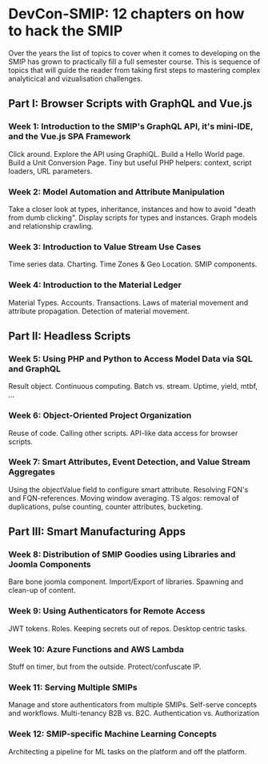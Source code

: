 # DevCon-SMIP: 12 chapters on how to hack the SMIP

Over the years the list of topics to cover when it comes to developing on the SMIP has grown to practically fill a full semester course. This is sequence of topics that will guide the reader from taking first steps to mastering complex analyticical and vizualisation challenges.

## Part I: Browser Scripts with GraphQL and Vue.js

### Week 1: Introduction to the SMIP's GraphQL API, it's mini-IDE, and the Vue.js SPA Framework

Click around. Explore the API using GraphiQL. Build a Hello World page. Build a Unit Conversion Page. Tiny but useful PHP helpers: context, script loaders, URL parameters.

### Week 2: Model Automation and Attribute Manipulation

Take a closer look at types, inheritance, instances and how to avoid "death from dumb clicking". Display scripts for types and instances. Graph models and relationship crawling.

### Week 3: Introduction to Value Stream Use Cases

Time series data. Charting. Time Zones & Geo Location. SMIP components.

### Week 4: Introduction to the Material Ledger

Material Types. Accounts. Transactions. Laws of material movement and attribute propagation. Detection of material movement.

## Part II: Headless Scripts

### Week 5: Using PHP and Python to Access Model Data via SQL and GraphQL

Result object. Continuous computing. Batch vs. stream. Uptime, yield, mtbf, ...

### Week 6: Object-Oriented Project Organization

Reuse of code. Calling other scripts. API-like data access for browser scripts.

### Week 7: Smart Attributes, Event Detection, and Value Stream Aggregates

Using the objectValue field to configure smart attribute. Resolving FQN's and FQN-references. Moving window averaging. TS algos: removal of duplications, pulse counting, counter attributes, bucketing.

## Part III: Smart Manufacturing Apps

### Week 8: Distribution of SMIP Goodies using Libraries and Joomla Components

Bare bone joomla component. Import/Export of libraries. Spawning and clean-up of content.

### Week 9: Using Authenticators for Remote Access

JWT tokens. Roles. Keeping secrets out of repos. Desktop centric tasks.

### Week 10: Azure Functions and AWS Lambda

Stuff on timer, but from the outside. Protect/confuscate IP.

### Week 11: Serving Multiple SMIPs

Manage and store authenticators from multiple SMIPs. Self-serve concepts and workflows. Multi-tenancy B2B vs. B2C. Authentication vs. Authorization

### Week 12: SMIP-specific Machine Learning Concepts

Architecting a pipeline for ML tasks on the platform and off the platform.
